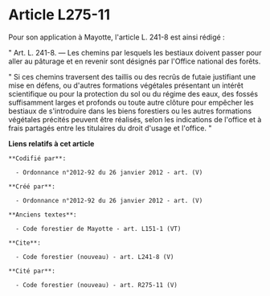 # Article L275-11

Pour son application à Mayotte, l'article L. 241-8 est ainsi rédigé :

" Art. L. 241-8. ― Les chemins par lesquels les bestiaux doivent passer pour aller au pâturage et en revenir sont désignés
par l'Office national des forêts.

" Si ces chemins traversent des taillis ou des recrûs de futaie justifiant une mise en défens, ou d'autres formations
végétales présentant un intérêt scientifique ou pour la protection du sol ou du régime des eaux, des fossés suffisamment
larges et profonds ou toute autre clôture pour empêcher les bestiaux de s'introduire dans les biens forestiers ou les autres
formations végétales précités peuvent être réalisés, selon les indications de l'office et à frais partagés entre les
titulaires du droit d'usage et l'office. "

**Liens relatifs à cet article**

	**Codifié par**:

	  - Ordonnance n°2012-92 du 26 janvier 2012 - art. (V)

	**Créé par**:

	  - Ordonnance n°2012-92 du 26 janvier 2012 - art. (V)

	**Anciens textes**:

	  - Code forestier de Mayotte - art. L151-1 (VT)

	**Cite**:

	  - Code forestier (nouveau) - art. L241-8 (V)

	**Cité par**:

	  - Code forestier (nouveau) - art. R275-11 (V)
